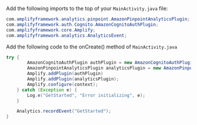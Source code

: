 Add the following imports to the top of your `MainActivity.java` file:

```java
com.amplifyframework.analytics.pinpoint.AmazonPinpointAnalyticsPlugin;
com.amplifyframework.auth.Cognito.AmazonCognitoAuthPlugin;
com.amplifyframework.core.Amplify;
com.amplifyframework.analytics.AnalyticsEvent;
```

Add the following code to the onCreate() method of `MainActivity.java`

```java
try {
        AmazonCognitoAuthPlugin authPlugin = new AmazonCognitoAuthPlugin((Application) context)
        AmazonPinpointAnalyticsPlugin analyticsPlugin = new AmazonPinpointAnalyticsPlugin((Application) context);
        Amplify.addPlugin(authPlugin)
        Amplify.addPlugin(analyticsPlugin);
        Amplify.configure(context);
    } catch (Exception e) {
        Log.e("GetStarted", "Error initializing", e);
    }

    Analytics.recordEvent("GetStarted");
}
```